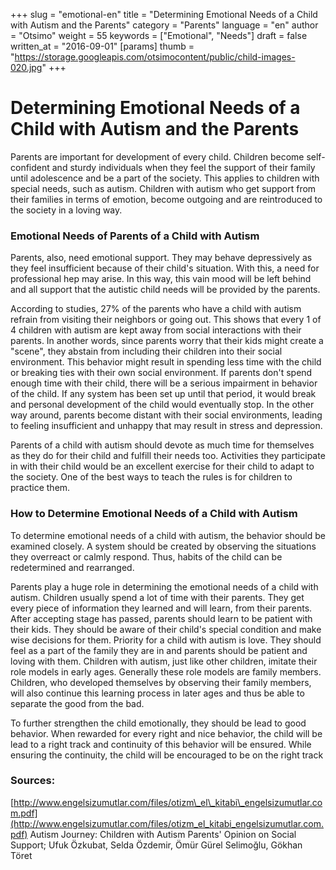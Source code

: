 +++
slug = "emotional-en"
title = "Determining Emotional Needs of a Child with Autism and the Parents"
category = "Parents"
language = "en"
author = "Otsimo"
weight = 55
keywords = ["Emotional", "Needs"]
draft = false
written_at = "2016-09-01"
[params]
thumb = "https://storage.googleapis.com/otsimocontent/public/child-images-020.jpg"
+++
# Determining Emotional Needs of a Child with Autism and the Parents

Parents are important for development of every child. Children become self-confident and sturdy individuals when they feel the support of their family until adolescence and be a part of the society. This applies to children with special needs, such as autism. Children with autism who get support from their families in terms of emotion, become outgoing and are reintroduced to the society in a loving way.

### Emotional Needs of Parents of a Child with Autism

Parents, also, need emotional support. They may behave depressively as they feel insufficient because of their child&#39;s situation. With this, a need for professional hep may arise. In this way, this vain mood will be left behind and all support that the autistic child needs will be provided by the parents.

According to studies, 27% of the parents who have a child with autism refrain from visiting their neighbors or going out. This shows that every 1 of 4 children with autism are kept away from social interactions with their parents. In another words, since parents worry that their kids might create a &quot;scene&quot;, they abstain from including their children into their social environment. This behavior might result in spending less time with the child or breaking ties with their own social environment. If parents don&#39;t spend enough time with their child, there will be a serious impairment in behavior of the child. If any system has been set up until that period, it would break and personal development of the child would eventually stop. In the other way around, parents become distant with their social environments, leading to feeling insufficient and unhappy that may result in stress and depression.

Parents of a child with autism should devote as much time for themselves as they do for their child and fulfill their needs too. Activities they participate in with their child would be an excellent exercise for their child to adapt to the society. One of the best ways to teach the rules is for children to practice them.

### How to Determine Emotional Needs of a Child with Autism

To determine emotional needs of a child with autism, the behavior should be examined closely. A system should be created by observing the situations they overreact or calmly respond. Thus, habits of the child can be redetermined and rearranged.

Parents play a huge role in determining the emotional needs of a child with autism. Children usually spend a lot of time with their parents. They get every piece of information they learned and will learn, from their parents. After accepting stage has passed, parents should learn to be patient with their kids. They should be aware of their child&#39;s special condition and make wise decisions for them. Priority for a child with autism is love. They should feel as a part of the family they are in and parents should be patient and loving with them. Children with autism, just like other children, imitate their role models in early ages. Generally these role models are family members. Children, who developed themselves by observing their family members, will also continue this learning process in later ages and thus be able to separate the good from the bad.

To further strengthen the child emotionally, they should be lead to good behavior. When rewarded for every right and nice behavior, the child will be lead to a right track and continuity of this behavior will be ensured. While ensuring the continuity, the child will be encouraged to be on the right track

### Sources:
[http://www.engelsizumutlar.com/files/otizm\_el\_kitabi\_engelsizumutlar.com.pdf](http://www.engelsizumutlar.com/files/otizm_el_kitabi_engelsizumutlar.com.pdf)
Autism Journey: Children with Autism Parents' Opinion on Social Support; Ufuk Özkubat, Selda Özdemir, Ömür Gürel Selimoğlu, Gökhan Töret
